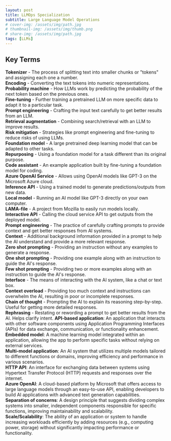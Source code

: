```yaml
---
layout: post
title: LLMOps Specialization
subtitle: Large Language Model Operations
# cover-img: /assets/img/path.jpg
# thumbnail-img: /assets/img/thumb.png
# share-img: /assets/img/path.jpg
tags: [LLMs]
---
```


## Key Terms

**Tokenizer** - The process of splitting text into smaller chunks or "tokens" and assigning each one a number.  
**Encoding** - Converting the text tokens into numeric representations.  
**Probability machine** - How LLMs work by predicting the probability of the next token based on the previous ones.  
**Fine-tuning** - Further training a pretrained LLM on more specific data to adapt it to a particular task.  
**Prompt engineering** - Crafting the input text carefully to get better results from an LLM.  
**Retrieval augmentation** - Combining search/retrieval with an LLM to improve results.  
**Risk mitigation** - Strategies like prompt engineering and fine-tuning to reduce risks of using LLMs.  
**Foundation model** - A large pretrained deep learning model that can be adapted to other tasks.  
**Repurposing** - Using a foundation model for a task different than its original purpose.  
**Code assistant** - An example application built by fine-tuning a foundation model for coding.  
**Azure OpenAI Service** - Allows using OpenAI models like GPT-3 on the Microsoft Azure cloud.  
**Inference API** - Using a trained model to generate predictions/outputs from new data.  
**Local model** - Running an AI model like GPT-3 directly on your own computer.  
**LAMA-file** - A project from Mozilla to easily run models locally.  
**Interactive API** - Calling the cloud service API to get outputs from the deployed model.  
**Prompt engineering** - The practice of carefully crafting prompts to provide context and get better responses from AI systems.  
**Context** - Additional background information provided in a prompt to help the AI understand and provide a more relevant response.  
**Zero shot prompting** - Providing an instruction without any examples to generate a response.  
**One shot prompting** - Providing one example along with an instruction to guide the AI's response.  
**Few shot prompting** - Providing two or more examples along with an instruction to guide the AI's response.  
**Interface** - The means of interacting with the AI system, like a chat or text box.  
**Context overload** - Providing too much context and instructions can overwhelm the AI, resulting in poor or incomplete responses.  
**Chain of thought** - Prompting the AI to explain its reasoning step-by-step. Useful for getting more detailed responses.  
**Rephrasing** - Restating or rewording a prompt to get better results from the AI. Helps clarify intent.
**API-based application**: An application that interacts with other software components using Application Programming Interfaces (APIs) for data exchange, communication, or functionality enhancement.  
**Embedded model**: A machine learning model integrated within an application, allowing the app to perform specific tasks without relying on external services.  
**Multi-model application**: An AI system that utilizes multiple models tailored to different functions or domains, improving efficiency and performance in various scenarios.  
**HTTP API**: An interface for exchanging data between systems using Hypertext Transfer Protocol (HTTP) requests and responses over the internet.  
**Azure OpenAI**: A cloud-based platform by Microsoft that offers access to large language models through an easy-to-use API, enabling developers to build AI applications with advanced text generation capabilities.  
**Separation of concerns**: A design principle that suggests dividing complex systems into smaller, independent components responsible for specific functions, improving maintainability and scalability.  
**Scale/Scalability**: The ability of an application or system to handle increasing workloads efficiently by adding resources (e.g., computing power, storage) without significantly impacting performance or functionality.  
